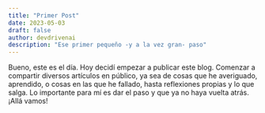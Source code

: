 ```yaml
---
title: "Primer Post"
date: 2023-05-03
draft: false
author: devdrivenai
description: "Ese primer pequeño -y a la vez gran- paso"
---
```


Bueno, este es el día. Hoy decidí empezar a publicar este blog. Comenzar a compartir diversos artículos en público, ya sea de cosas que he averiguado, aprendido, o cosas en las que he fallado, hasta reflexiones propias y lo que salga. Lo importante para mí es dar el paso y que ya no haya vuelta atrás. ¡Allá vamos!
